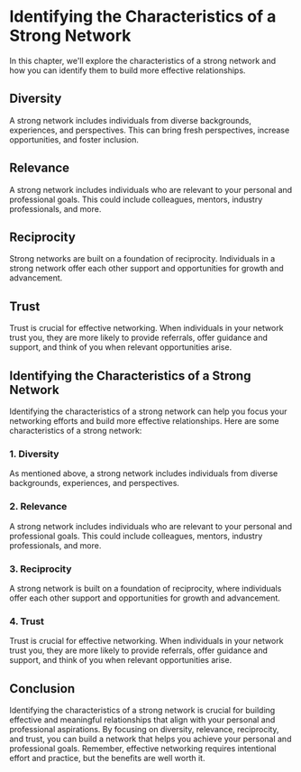 Identifying the Characteristics of a Strong Network
=====================================================================================================

In this chapter, we'll explore the characteristics of a strong network and how you can identify them to build more effective relationships.

Diversity
---------

A strong network includes individuals from diverse backgrounds, experiences, and perspectives. This can bring fresh perspectives, increase opportunities, and foster inclusion.

Relevance
---------

A strong network includes individuals who are relevant to your personal and professional goals. This could include colleagues, mentors, industry professionals, and more.

Reciprocity
-----------

Strong networks are built on a foundation of reciprocity. Individuals in a strong network offer each other support and opportunities for growth and advancement.

Trust
-----

Trust is crucial for effective networking. When individuals in your network trust you, they are more likely to provide referrals, offer guidance and support, and think of you when relevant opportunities arise.

Identifying the Characteristics of a Strong Network
---------------------------------------------------

Identifying the characteristics of a strong network can help you focus your networking efforts and build more effective relationships. Here are some characteristics of a strong network:

### 1. Diversity

As mentioned above, a strong network includes individuals from diverse backgrounds, experiences, and perspectives.

### 2. Relevance

A strong network includes individuals who are relevant to your personal and professional goals. This could include colleagues, mentors, industry professionals, and more.

### 3. Reciprocity

A strong network is built on a foundation of reciprocity, where individuals offer each other support and opportunities for growth and advancement.

### 4. Trust

Trust is crucial for effective networking. When individuals in your network trust you, they are more likely to provide referrals, offer guidance and support, and think of you when relevant opportunities arise.

Conclusion
----------

Identifying the characteristics of a strong network is crucial for building effective and meaningful relationships that align with your personal and professional aspirations. By focusing on diversity, relevance, reciprocity, and trust, you can build a network that helps you achieve your personal and professional goals. Remember, effective networking requires intentional effort and practice, but the benefits are well worth it.
